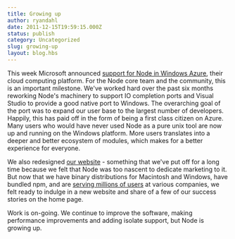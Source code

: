 ```yaml
---
title: Growing up
author: ryandahl
date: 2011-12-15T19:59:15.000Z
status: publish
category: Uncategorized
slug: growing-up
layout: blog.hbs
---
```


This week Microsoft announced <a href="https://www.windowsazure.com/en-us/develop/nodejs/">support for Node in Windows Azure</a>, their cloud computing platform. For the Node core team and the community, this is an important milestone. We've worked hard over the past six months reworking Node's machinery to support IO completion ports and Visual Studio to provide a good native port to Windows. The overarching goal of the port was to expand our user base to the largest number of developers. Happily, this has paid off in the form of being a first class citizen on Azure. Many users who would have never used Node as a pure unix tool are now up and running on the Windows platform. More users translates into a deeper and better ecosystem of modules, which makes for a better experience for everyone.

We also redesigned <a href="http://nodejs.org">our website</a> - something that we've put off for a long time because we felt that Node was too nascent to dedicate marketing to it. But now that we have binary distributions for Macintosh and Windows, have bundled npm, and are <a href="https://twitter.com/#!/mranney/status/145778414165569536">serving millions of users</a> at various companies, we felt ready to indulge in a new website and share of a few of our success stories on the home page.

Work is on-going. We continue to improve the software, making performance improvements and adding isolate support, but Node is growing up.
